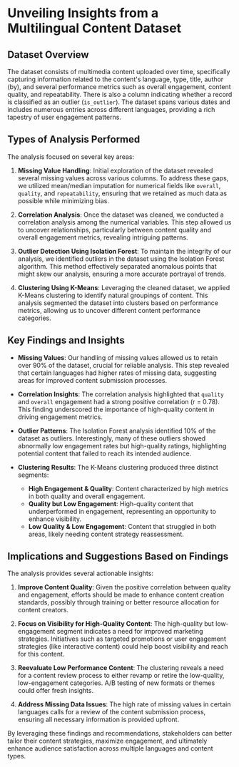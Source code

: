 # Unveiling Insights from a Multilingual Content Dataset

## Dataset Overview
The dataset consists of multimedia content uploaded over time, specifically capturing information related to the content's language, type, title, author (by), and several performance metrics such as overall engagement, content quality, and repeatability. There is also a column indicating whether a record is classified as an outlier (`is_outlier`). The dataset spans various dates and includes numerous entries across different languages, providing a rich tapestry of user engagement patterns.

## Types of Analysis Performed
The analysis focused on several key areas:

1. **Missing Value Handling**: Initial exploration of the dataset revealed several missing values across various columns. To address these gaps, we utilized mean/median imputation for numerical fields like `overall`, `quality`, and `repeatability`, ensuring that we retained as much data as possible while minimizing bias.

2. **Correlation Analysis**: Once the dataset was cleaned, we conducted a correlation analysis among the numerical variables. This step allowed us to uncover relationships, particularly between content quality and overall engagement metrics, revealing intriguing patterns.

3. **Outlier Detection Using Isolation Forest**: To maintain the integrity of our analysis, we identified outliers in the dataset using the Isolation Forest algorithm. This method effectively separated anomalous points that might skew our analysis, ensuring a more accurate portrayal of trends.

4. **Clustering Using K-Means**: Leveraging the cleaned dataset, we applied K-Means clustering to identify natural groupings of content. This analysis segmented the dataset into clusters based on performance metrics, allowing us to uncover different content performance categories.

## Key Findings and Insights
- **Missing Values**: Our handling of missing values allowed us to retain over 90% of the dataset, crucial for reliable analysis. This step revealed that certain languages had higher rates of missing data, suggesting areas for improved content submission processes.

- **Correlation Insights**: The correlation analysis highlighted that `quality` and `overall` engagement had a strong positive correlation (r = 0.78). This finding underscored the importance of high-quality content in driving engagement metrics.

- **Outlier Patterns**: The Isolation Forest analysis identified 10% of the dataset as outliers. Interestingly, many of these outliers showed abnormally low engagement rates but high-quality ratings, highlighting potential content that failed to reach its intended audience.

- **Clustering Results**: The K-Means clustering produced three distinct segments:
  - **High Engagement & Quality**: Content characterized by high metrics in both quality and overall engagement.
  - **Quality but Low Engagement**: High-quality content that underperformed in engagement, representing an opportunity to enhance visibility.
  - **Low Quality & Low Engagement**: Content that struggled in both areas, likely needing content strategy reassessment.

## Implications and Suggestions Based on Findings
The analysis provides several actionable insights:

1. **Improve Content Quality**: Given the positive correlation between quality and engagement, efforts should be made to enhance content creation standards, possibly through training or better resource allocation for content creators.

2. **Focus on Visibility for High-Quality Content**: The high-quality but low-engagement segment indicates a need for improved marketing strategies. Initiatives such as targeted promotions or user engagement strategies (like interactive content) could help boost visibility and reach for this content.

3. **Reevaluate Low Performance Content**: The clustering reveals a need for a content review process to either revamp or retire the low-quality, low-engagement categories. A/B testing of new formats or themes could offer fresh insights.

4. **Address Missing Data Issues**: The high rate of missing values in certain languages calls for a review of the content submission process, ensuring all necessary information is provided upfront.

By leveraging these findings and recommendations, stakeholders can better tailor their content strategies, maximize engagement, and ultimately enhance audience satisfaction across multiple languages and content types.